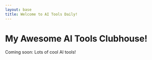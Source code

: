 ```yaml
---
layout: base
title: Welcome to AI Tools Daily!
---
```


# My Awesome AI Tools Clubhouse!

Coming soon: Lots of cool AI tools!